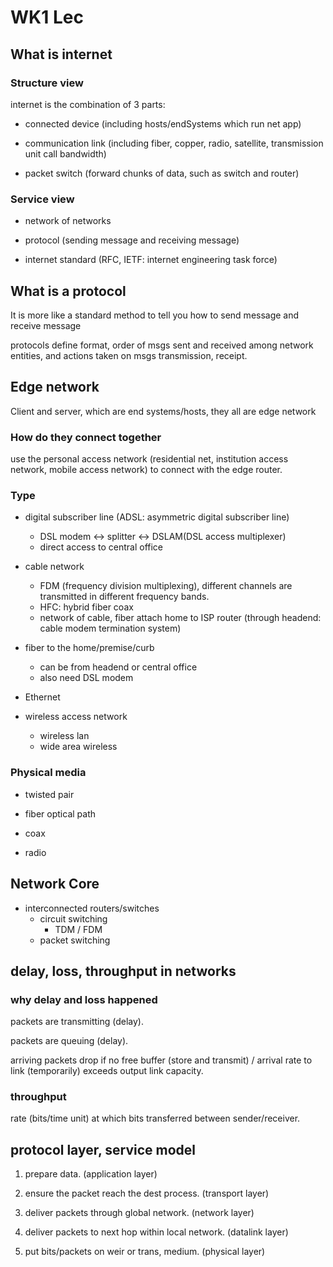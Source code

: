 # WK1 Lec

## What is internet

### Structure view

internet is the combination of 3 parts:

* connected device (including hosts/endSystems which run net app)

* communication link (including fiber, copper, radio, satellite, transmission unit call bandwidth)

* packet switch (forward chunks of data, such as switch and router)

### Service view

* network of networks

* protocol (sending message and receiving message)

* internet standard (RFC, IETF: internet engineering task force)

## What is a protocol

It is more like a standard method to tell you how to send message and receive message

protocols define format, order of msgs sent and received among network entities, and actions taken on msgs transmission, receipt.

## Edge network

Client and server, which are end systems/hosts, they all are edge network

### How do they connect together

use the personal access network (residential net, institution access network, mobile access network) to connect with the edge router.

### Type

* digital subscriber line (ADSL: asymmetric digital subscriber line)
  * DSL modem <-> splitter <-> DSLAM(DSL access multiplexer)
  * direct access to central office

* cable network
  * FDM (frequency division multiplexing), different channels are transmitted in different frequency bands.
  * HFC: hybrid fiber coax
  * network of cable, fiber attach home to ISP router (through headend: cable modem termination system)

* fiber to the home/premise/curb
  * can be from headend or central office
  * also need DSL modem

* Ethernet

* wireless access network
  * wireless lan
  * wide area wireless

### Physical media

* twisted pair

* fiber optical path

* coax

* radio

## Network Core

* interconnected routers/switches
  * circuit switching
    * TDM / FDM
  * packet switching

## delay, loss, throughput in networks

### why delay and loss happened

packets are transmitting (delay).

packets are queuing (delay).

arriving packets drop if no free buffer (store and transmit) / arrival rate to link (temporarily) exceeds output link capacity.

### throughput

rate (bits/time unit) at which bits transferred between sender/receiver.

## protocol layer, service model

1. prepare data. (application layer)

2. ensure the packet reach the dest process. (transport layer)

3. deliver packets through global network. (network layer)

4. deliver packets to next hop within local network. (datalink layer)

5. put bits/packets on weir or trans, medium. (physical layer)